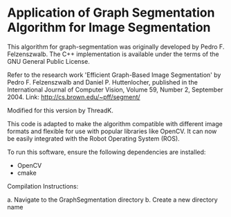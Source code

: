 # Application of Graph Segmentation Algorithm for Image Segmentation

This algorithm for graph-segmentation was originally developed by Pedro F. Felzenszwalb. The C++ implementation is available under the terms of the GNU General Public License.

Refer to the research work 'Efficient Graph-Based Image Segmentation' by Pedro F. Felzenszwalb and Daniel P. Huttenlocher, published in the International Journal of Computer Vision, Volume 59, Number 2, September 2004. Link: http://cs.brown.edu/~pff/segment/

Modified for this version by ThreadK.

This code is adapted to make the algorithm compatible with different image formats and flexible for use with popular libraries like OpenCV. It can now be easily integrated with the Robot Operating System (ROS).

To run this software, ensure the following dependencies are installed:

- OpenCV
- cmake

Compilation Instructions:

a. Navigate to the GraphSegmentation directory
b. Create a new directory name